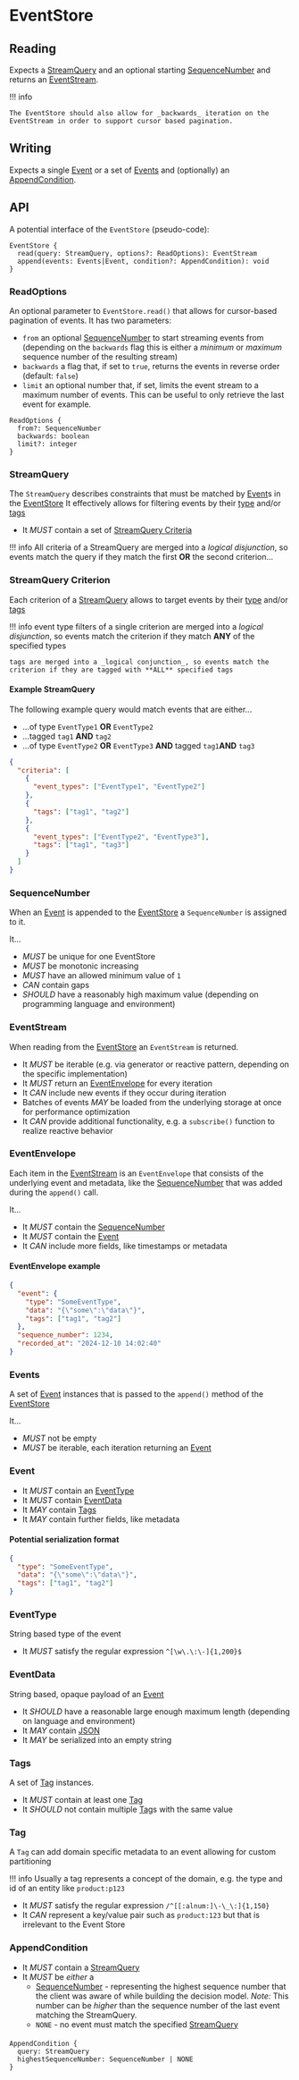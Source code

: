 # EventStore

## Reading

Expects a [StreamQuery](#StreamQuery) and an optional starting [SequenceNumber](#SequenceNumber) and returns an [EventStream](#EventStream).

!!! info

    The EventStore should also allow for _backwards_ iteration on the EventStream in order to support cursor based pagination.

## Writing

Expects a single [Event](#Event) or a set of [Events](#Events) and (optionally) an [AppendCondition](#AppendCondition).

## API

A potential interface of the `EventStore` (pseudo-code):

```
EventStore {
  read(query: StreamQuery, options?: ReadOptions): EventStream
  append(events: Events|Event, condition?: AppendCondition): void
}
```

### ReadOptions

An optional parameter to `EventStore.read()` that allows for cursor-based pagination of events.
It has two parameters:

- `from` an optional [SequenceNumber](#SequenceNumber) to start streaming events from (depending on the `backwards` flag this is either a _minimum_ or _maximum_ sequence number of the resulting stream)
- `backwards` a flag that, if set to `true`, returns the events in reverse order (default: `false`)
- `limit` an optional number that, if set, limits the event stream to a maximum number of events. This can be useful to only retrieve the last event for example.

```
ReadOptions {
  from?: SequenceNumber
  backwards: boolean
  limit?: integer
}
```

### StreamQuery

The `StreamQuery` describes constraints that must be matched by [Event](#Event)s in the [EventStore](#EventStore)
It effectively allows for filtering events by their [type](#EventType) and/or [tags](#Tags)

- It _MUST_ contain a set of [StreamQuery Criteria](#StreamQuery-Criterion)

!!! info
    All criteria of a StreamQuery are merged into a _logical disjunction_, so events match the query if they match the first **OR** the second criterion...

### StreamQuery Criterion

Each criterion of a [StreamQuery](#StreamQuery) allows to target events by their [type](#EventType) and/or [tags](#Tags)

!!! info
    event type filters of a single criterion are merged into a _logical disjunction_, so events match the criterion if they match **ANY** of the specified types
    
    tags are merged into a _logical conjunction_, so events match the criterion if they are tagged with **ALL** specified tags

#### Example StreamQuery

The following example query would match events that are either...

- ...of type `EventType1` **OR** `EventType2`
- ...tagged `tag1` **AND** `tag2`
- ...of type `EventType2` **OR** `EventType3` **AND** tagged `tag1`**AND** `tag3`

```json
{
  "criteria": [
    {
      "event_types": ["EventType1", "EventType2"]
    },
    {
      "tags": ["tag1", "tag2"]
    },
    {
      "event_types": ["EventType2", "EventType3"],
      "tags": ["tag1", "tag3"]
    }
  ]
}
```

### SequenceNumber

When an [Event](#Event) is appended to the [EventStore](#EventStore) a `SequenceNumber` is assigned to it.

It...

- _MUST_ be unique for one EventStore
- _MUST_ be monotonic increasing
- _MUST_ have an allowed minimum value of `1`
- _CAN_ contain gaps
- _SHOULD_ have a reasonably high maximum value (depending on programming language and environment)

### EventStream

When reading from the [EventStore](#EventStore) an `EventStream` is returned.

- It _MUST_ be iterable (e.g. via generator or reactive pattern, depending on the specific implementation)
- It _MUST_ return an [EventEnvelope](#EventEnvelope) for every iteration
- It _CAN_ include new events if they occur during iteration
- Batches of events _MAY_ be loaded from the underlying storage at once for performance optimization
- It _CAN_ provide additional functionality, e.g. a `subscribe()` function to realize reactive behavior

### EventEnvelope

Each item in the [EventStream](#EventStream) is an `EventEnvelope` that consists of the underlying event and metadata, like the [SequenceNumber](#SequenceNumber) that was added during the `append()` call.

It...

- It _MUST_ contain the [SequenceNumber](#SequenceNumber)
- It _MUST_ contain the [Event](#Event)
- It _CAN_ include more fields, like timestamps or metadata

#### EventEnvelope example

```json
{
  "event": {
    "type": "SomeEventType",
    "data": "{\"some\":\"data\"}",
    "tags": ["tag1", "tag2"]
  },
  "sequence_number": 1234,
  "recorded_at": "2024-12-10 14:02:40"
}
```

### Events

A set of [Event](#Event) instances that is passed to the `append()` method of the [EventStore](#EventStore)

It...

- _MUST_ not be empty
- _MUST_ be iterable, each iteration returning an [Event](#Event)

### Event

- It _MUST_ contain an [EventType](#EventType)
- It _MUST_ contain [EventData](#EventData)
- It _MAY_ contain [Tags](#Tags)
- It _MAY_ contain further fields, like metadata

#### Potential serialization format

```json
{
  "type": "SomeEventType",
  "data": "{\"some\":\"data\"}",
  "tags": ["tag1", "tag2"]
}
```

### EventType

String based type of the event

- It _MUST_ satisfy the regular expression `^[\w\.\:\-]{1,200}$`

### EventData

String based, opaque payload of an [Event](#Event)

- It _SHOULD_ have a reasonable large enough maximum length (depending on language and environment)
- It _MAY_ contain [JSON](https://www.json.org/)
- It _MAY_ be serialized into an empty string

### Tags

A set of [Tag](#Tag) instances.

- It _MUST_ contain at least one [Tag](#Tag)
- It _SHOULD_ not contain multiple [Tag](#Tag)s with the same value

### Tag

A `Tag` can add domain specific metadata to an event allowing for custom partitioning

!!! info
    Usually a tag represents a concept of the domain, e.g. the type and id of an entity like `product:p123`

- It _MUST_ satisfy the regular expression `/^[[:alnum:]\-\_\:]{1,150}`
- It _CAN_ represent a key/value pair such as `product:123` but that is irrelevant to the Event Store

### AppendCondition

- It _MUST_ contain a [StreamQuery](#StreamQuery)
- It _MUST_ be _either_ a
  - [SequenceNumber](#SequenceNumber) - representing the highest sequence number that the client was aware of while building the decision model. *Note:* This number can be _higher_ than the sequence number of the last event matching the StreamQuery.
  - `NONE` - no event must match the specified [StreamQuery](#StreamQuery)

#### 

```
AppendCondition {
  query: StreamQuery
  highestSequenceNumber: SequenceNumber | NONE
}
```